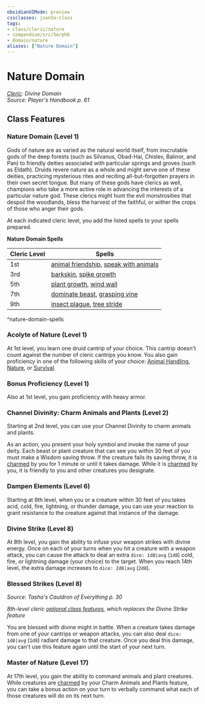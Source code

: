 ```yaml
---
obsidianUIMode: preview
cssclasses: json5e-class
tags:
- class/cleric/nature
- compendium/src/5e/phb
- domain/nature
aliases: ["Nature Domain"]
---
```

# Nature Domain
*[Cleric](cleric.md): Divine Domain*  
*Source: Player's Handbook p. 61*  


## Class Features

### Nature Domain (Level 1)

Gods of nature are as varied as the natural world itself, from inscrutable gods of the deep forests (such as Silvanus, Obad-Hai, Chislev, Balinor, and Pan) to friendly deities associated with particular springs and groves (such as Eldath). Druids revere nature as a whole and might serve one of these deities, practicing mysterious rites and reciting all-but-forgotten prayers in their own secret tongue. But many of these gods have clerics as well, champions who take a more active role in advancing the interests of a particular nature god. These clerics might hunt the evil monstrosities that despoil the woodlands, bless the harvest of the faithful, or wither the crops of those who anger their gods.

At each indicated cleric level, you add the listed spells to your spells prepared.

**Nature Domain Spells**

| Cleric Level | Spells |
|--------------|--------|
| 1st | [animal friendship](4-Resources/Compendium/spells/animal-friendship.md), [speak with animals](4-Resources/Compendium/spells/speak-with-animals.md) |
| 3rd | [barkskin](4-Resources/Compendium/spells/barkskin.md), [spike growth](4-Resources/Compendium/spells/spike-growth.md) |
| 5th | [plant growth](4-Resources/Compendium/spells/plant-growth.md), [wind wall](4-Resources/Compendium/spells/wind-wall.md) |
| 7th | [dominate beast](4-Resources/Compendium/spells/dominate-beast.md), [grasping vine](4-Resources/Compendium/spells/grasping-vine.md) |
| 9th | [insect plague](4-Resources/Compendium/spells/insect-plague.md), [tree stride](4-Resources/Compendium/spells/tree-stride.md) |
^nature-domain-spells

### Acolyte of Nature (Level 1)

At 1st level, you learn one druid cantrip of your choice. This cantrip doesn't count against the number of cleric cantrips you know. You also gain proficiency in one of the following skills of your choice: [Animal Handling](4-Resources/Compendium/rules/skills.md#Animal%20Handling), [Nature](4-Resources/Compendium/rules/skills.md#Nature), or [Survival](4-Resources/Compendium/rules/skills.md#Survival).

### Bonus Proficiency (Level 1)

Also at 1st level, you gain proficiency with heavy armor.

### Channel Divinity: Charm Animals and Plants (Level 2)

Starting at 2nd level, you can use your Channel Divinity to charm animals and plants.

As an action, you present your holy symbol and invoke the name of your deity. Each beast or plant creature that can see you within 30 feet of you must make a Wisdom saving throw. If the creature fails its saving throw, it is [charmed](4-Resources/Compendium/rules/conditions.md#charmed) by you for 1 minute or until it takes damage. While it is [charmed](4-Resources/Compendium/rules/conditions.md#charmed) by you, it is friendly to you and other creatures you designate.

### Dampen Elements (Level 6)

Starting at 6th level, when you or a creature within 30 feet of you takes acid, cold, fire, lightning, or thunder damage, you can use your reaction to grant resistance to the creature against that instance of the damage.

### Divine Strike (Level 8)

At 8th level, you gain the ability to infuse your weapon strikes with divine energy. Once on each of your turns when you hit a creature with a weapon attack, you can cause the attack to deal an extra `dice: 1d8|avg` (`1d8`) cold, fire, or lightning damage (your choice) to the target. When you reach 14th level, the extra damage increases to `dice: 2d8|avg` (`2d8`).

### Blessed Strikes (Level 8)
_Source: Tasha's Cauldron of Everything p. 30_

*8th-level cleric [optional class features](4-Resources/Compendium/rules/variant-rules/optional-class-features-tce.md), which replaces the Divine Strike feature*

You are blessed with divine might in battle. When a creature takes damage from one of your cantrips or weapon attacks, you can also deal `dice: 1d8|avg` (`1d8`) radiant damage to that creature. Once you deal this damage, you can't use this feature again until the start of your next turn.

### Master of Nature (Level 17)

At 17th level, you gain the ability to command animals and plant creatures. While creatures are [charmed](4-Resources/Compendium/rules/conditions.md#charmed) by your Charm Animals and Plants feature, you can take a bonus action on your turn to verbally command what each of those creatures will do on its next turn.